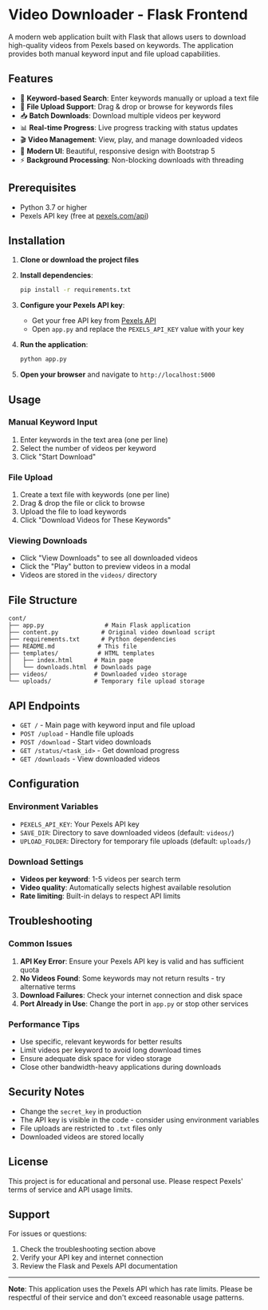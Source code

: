 # Video Downloader - Flask Frontend

A modern web application built with Flask that allows users to download high-quality videos from Pexels based on keywords. The application provides both manual keyword input and file upload capabilities.

## Features

- 🎯 **Keyword-based Search**: Enter keywords manually or upload a text file
- 📁 **File Upload Support**: Drag & drop or browse for keywords files
- 📥 **Batch Downloads**: Download multiple videos per keyword
- 📊 **Real-time Progress**: Live progress tracking with status updates
- 🎬 **Video Management**: View, play, and manage downloaded videos
- 🎨 **Modern UI**: Beautiful, responsive design with Bootstrap 5
- ⚡ **Background Processing**: Non-blocking downloads with threading

## Prerequisites

- Python 3.7 or higher
- Pexels API key (free at [pexels.com/api](https://www.pexels.com/api/))

## Installation

1. **Clone or download the project files**

2. **Install dependencies**:
   ```bash
   pip install -r requirements.txt
   ```

3. **Configure your Pexels API key**:
   - Get your free API key from [Pexels API](https://www.pexels.com/api/)
   - Open `app.py` and replace the `PEXELS_API_KEY` value with your key

4. **Run the application**:
   ```bash
   python app.py
   ```

5. **Open your browser** and navigate to `http://localhost:5000`

## Usage

### Manual Keyword Input
1. Enter keywords in the text area (one per line)
2. Select the number of videos per keyword
3. Click "Start Download"

### File Upload
1. Create a text file with keywords (one per line)
2. Drag & drop the file or click to browse
3. Upload the file to load keywords
4. Click "Download Videos for These Keywords"

### Viewing Downloads
- Click "View Downloads" to see all downloaded videos
- Click the "Play" button to preview videos in a modal
- Videos are stored in the `videos/` directory

## File Structure

```
cont/
├── app.py                 # Main Flask application
├── content.py            # Original video download script
├── requirements.txt      # Python dependencies
├── README.md            # This file
├── templates/           # HTML templates
│   ├── index.html      # Main page
│   └── downloads.html  # Downloads page
├── videos/             # Downloaded video storage
└── uploads/            # Temporary file upload storage
```

## API Endpoints

- `GET /` - Main page with keyword input and file upload
- `POST /upload` - Handle file uploads
- `POST /download` - Start video downloads
- `GET /status/<task_id>` - Get download progress
- `GET /downloads` - View downloaded videos

## Configuration

### Environment Variables
- `PEXELS_API_KEY`: Your Pexels API key
- `SAVE_DIR`: Directory to save downloaded videos (default: `videos/`)
- `UPLOAD_FOLDER`: Directory for temporary file uploads (default: `uploads/`)

### Download Settings
- **Videos per keyword**: 1-5 videos per search term
- **Video quality**: Automatically selects highest available resolution
- **Rate limiting**: Built-in delays to respect API limits

## Troubleshooting

### Common Issues

1. **API Key Error**: Ensure your Pexels API key is valid and has sufficient quota
2. **No Videos Found**: Some keywords may not return results - try alternative terms
3. **Download Failures**: Check your internet connection and disk space
4. **Port Already in Use**: Change the port in `app.py` or stop other services

### Performance Tips

- Use specific, relevant keywords for better results
- Limit videos per keyword to avoid long download times
- Ensure adequate disk space for video storage
- Close other bandwidth-heavy applications during downloads

## Security Notes

- Change the `secret_key` in production
- The API key is visible in the code - consider using environment variables
- File uploads are restricted to `.txt` files only
- Downloaded videos are stored locally

## License

This project is for educational and personal use. Please respect Pexels' terms of service and API usage limits.

## Support

For issues or questions:
1. Check the troubleshooting section above
2. Verify your API key and internet connection
3. Review the Flask and Pexels API documentation

---

**Note**: This application uses the Pexels API which has rate limits. Please be respectful of their service and don't exceed reasonable usage patterns.
